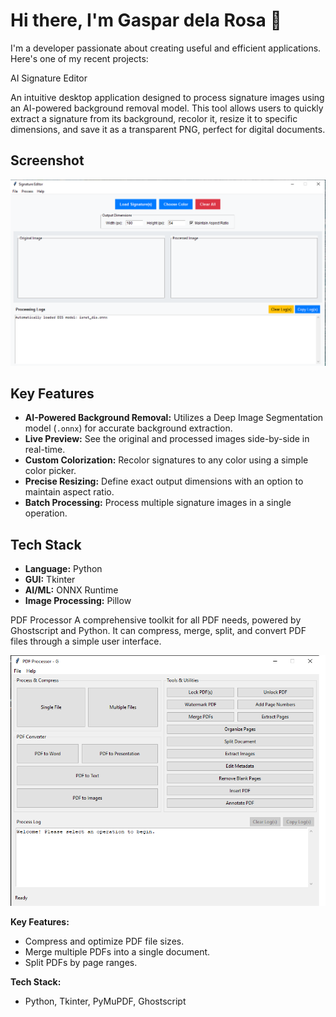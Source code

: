 # Hi there, I'm Gaspar dela Rosa  👋

I'm a developer passionate about creating useful and efficient applications. Here's one of my recent projects:

AI Signature Editor

An intuitive desktop application designed to process signature images using an AI-powered background removal model. This tool allows users to quickly extract a signature from its background, recolor it, resize it to specific dimensions, and save it as a transparent PNG, perfect for digital documents.

## Screenshot
![AI Signature Editor Screenshot](https://raw.githubusercontent.com/gasdlarosa/gasdlarosa/main/e-signature-app-screenshot.png)

## Key Features
-   **AI-Powered Background Removal:** Utilizes a Deep Image Segmentation model (`.onnx`) for accurate background extraction.
-   **Live Preview:** See the original and processed images side-by-side in real-time.
-   **Custom Colorization:** Recolor signatures to any color using a simple color picker.
-   **Precise Resizing:** Define exact output dimensions with an option to maintain aspect ratio.
-   **Batch Processing:** Process multiple signature images in a single operation.

## Tech Stack
-   **Language:** Python
-   **GUI:** Tkinter
-   **AI/ML:** ONNX Runtime
-   **Image Processing:** Pillow


PDF Processor
A comprehensive toolkit for all PDF needs, powered by Ghostscript and Python. It can compress, merge, split, and convert PDF files through a simple user interface.

![PDF Processor Screenshot](https://raw.githubusercontent.com/gasdlarosa/gasdlarosa/main/pdf-processor-screenshot.png)

**Key Features:**
-   Compress and optimize PDF file sizes.
-   Merge multiple PDFs into a single document.
-   Split PDFs by page ranges.

**Tech Stack:**
-   Python, Tkinter, PyMuPDF, Ghostscript
